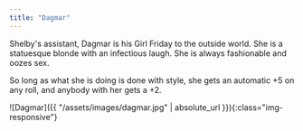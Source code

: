 ```yaml
---
title: "Dagmar"
---
```


Shelby's assistant, Dagmar is his Girl Friday to the outside world.  She is a statuesque blonde with an infectious laugh.  She is always fashionable and oozes sex.

So long as what she is doing is done with style, she gets an automatic +5 on any roll, and anybody with her gets a +2.

![Dagmar]({{ "/assets/images/dagmar.jpg" | absolute_url }}){:class="img-responsive"}
